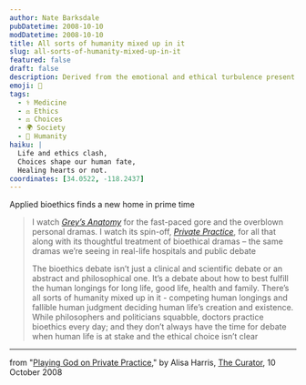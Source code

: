 ```yaml
---
author: Nate Barksdale
pubDatetime: 2008-10-10
modDatetime: 2008-10-10
title: All sorts of humanity mixed up in it
slug: all-sorts-of-humanity-mixed-up-in-it
featured: false
draft: false
description: Derived from the emotional and ethical turbulence present in modern medicine, this piece explores how bioethics is intertwined with real-life dilemmas faced by healthcare professionals.
emoji: 💉
tags:
  - ⚕️ Medicine
  - ⚖️ Ethics
  - ⚖️ Choices
  - 🌍 Society
  - 🙏 Humanity
haiku: |
  Life and ethics clash,  
  Choices shape our human fate,  
  Healing hearts or not.
coordinates: [34.0522, -118.2437]
---
```


Applied bioethics finds a new home in prime time

> I watch [_Grey’s Anatomy_](http://web.archive.org/web/20250114065603/https://www.imdb.com/title/tt0413573/) for the fast-paced gore and the overblown personal dramas. I watch its spin-off, [_Private Practice_](http://web.archive.org/web/20241219103450/https://www.imdb.com/title/tt0972412/), for all that along with its thoughtful treatment of bioethical dramas – the same dramas we’re seeing in real-life hospitals and public debate
>
> The bioethics debate isn’t just a clinical and scientific debate or an abstract and philosophical one. It’s a debate about how to best fulfill the human longings for long life, good life, health and family. There’s all sorts of humanity mixed up in it - competing human longings and fallible human judgment deciding human life’s creation and existence. While philosophers and politicians squabble, doctors practice bioethics every day; and they don’t always have the time for debate when human life is at stake and the ethical choice isn’t clear

---

from "[Playing God on Private Practice](http://web.archive.org/web/20090725071236/http://www.curatormagazine.com:80/alisaharris/playing-god-on-private-practice/)," by Alisa Harris, [The Curator](http://web.archive.org/web/20090725071236/http://www.curatormagazine.com:80/alisaharris/playing-god-on-private-practice/), 10 October 2008
